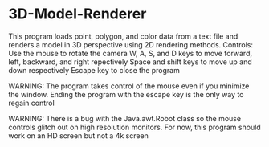 # 3D-Model-Renderer

This program loads point, polygon, and color data from a text file and renders a model in 3D perspective using 2D rendering methods.
Controls:
  Use the mouse to rotate the camera
  W, A, S, and D keys to move forward, left, backward, and right repectively
  Space and shift keys to move up and down respectively
  Escape key to close the program
  
WARNING: The program takes control of the mouse even if you minimize the window. Ending the program with the escape key is the only way to regain control

WARNING: There is a bug with the Java.awt.Robot class so the mouse controls glitch out on high resolution monitors. For now, this program should work on an HD screen but not a 4k screen
